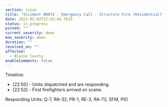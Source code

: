 ```yaml
---
section: issue
title: "Incident #0073 - Emergency Call - Structure Fire (Residential)"
date: 2021-02-02T22:42:44.763Z
status: in_progress
pinned: ""
current_severity: down
max_severity: down
duration: ""
resolved_on: ""
affected:
  - Blaine County
enableComments: false
---
```

Timeline:

* \[22:50] - Units dispatched and are responding.
* \[22:52] - First firefighters arrived on scene.

Responding Units: Q-7, RA-32, PR-1, RE-3, RA-73, SFM, PIO